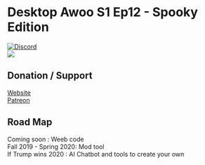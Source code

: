 # Desktop Awoo S1 Ep12 - Spooky Edition   
[![Discord](https://discordapp.com/api/guilds/558092702340874240/widget.png)](https://discord.gg/ZyHAgWQ)  
![](https://media.giphy.com/media/Q5ucGd7cUF8SkGyXdn/source.gif)  

## Donation / Support
[Website](https://uw-u.xyz/)  
[Patreon](https://www.patreon.com/user?u=18345186)  

## Road Map
Coming soon : Weeb code  
Fall 2019 - Spring 2020: Mod tool  
If Trump wins 2020 : AI Chatbot and tools to create your own
